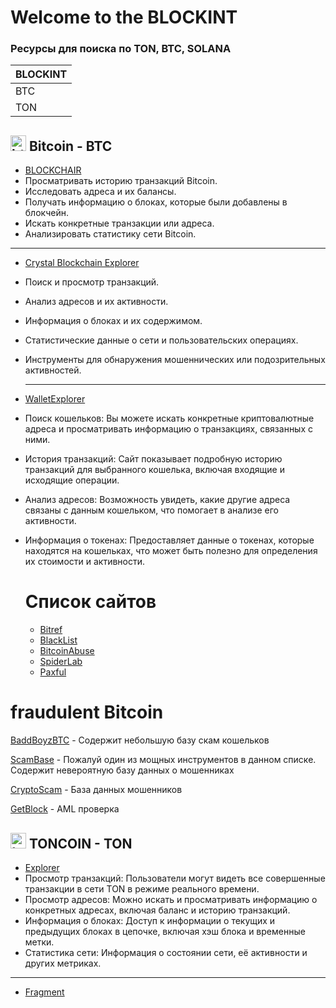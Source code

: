 # Welcome to the BLOCKINT 

### Ресурсы для поиска по TON, BTC, SOLANA 

| BLOCKINT                                  | 
|-------------------------------------------|
| BTC                                       | 
| TON                                       | 


## <img src="https://cryptologos.cc/logos/bitcoin-btc-logo.png" alt="btc" style="width:25px;" width="25" height="25" /> Bitcoin - BTC

- [BLOCKCHAIR](https://blockchair.com/bitcoin)
-  Просматривать историю транзакций Bitcoin.
- Исследовать адреса и их балансы.
- Получать информацию о блоках, которые были добавлены в блокчейн.
- Искать конкретные транзакции или адреса.
- Анализировать статистику сети Bitcoin.

_______________________________________________

- [Crystal Blockchain Explorer](https://explorer.crystalblockchain.com/)
- Поиск и просмотр транзакций.
- Анализ адресов и их активности.
- Информация о блоках и их содержимом.
- Статистические данные о сети и пользовательских операциях.
- Инструменты для обнаружения мошеннических или подозрительных активностей.

  _______________________________________________

- [WalletExplorer](https://www.walletexplorer.com/)
- Поиск кошельков: Вы можете искать конкретные криптовалютные адреса и просматривать информацию о транзакциях, связанных с ними.
- История транзакций: Сайт показывает подробную историю транзакций для выбранного кошелька, включая входящие и исходящие операции.
- Анализ адресов: Возможность увидеть, какие другие адреса связаны с данным кошельком, что помогает в анализе его активности.
- Информация о токенах: Предоставляет данные о токенах, которые находятся на кошельках, что может быть полезно для определения их стоимости и активности.

  # Список сайтов 

  - [Bitref](https://bitref.com/)
  - [BlackList](https://www.cryptoblacklist.io/en/bitcoin-blacklist/)
  - [BitcoinAbuse](https://www.scamsearch.io/)
  - [SpiderLab](https://www.spyderlab.org/)
  - [Paxful](https://paxful.com/it/user/XXX)

# fraudulent Bitcoin

 [BaddBoyzBTC](https://github.com/mitchellkrogza/Badd-Boyz-Bitcoin-Scammers) - Содержит небольшую базу скам кошельков  
 
 [ScamBase](https://www.scamsearch.io/) - Пожалуй один из мощных инструментов в данном списке. Содержит невероятную базу данных о мошенниках
 
 [CryptoScam](https://cryptoscamdb.org/scams/) - База данных мошенников
 
 [GetBlock](https://getblock.net/) - AML проверка

 







## <img src="https://cryptologos.cc/logos/thumbs/toncoin.png" alt="ton" style="width:25px;" width="25" height="25" /> [](#toncoin) TONCOIN - TON

- [Explorer](https://explorer.toncoin.org/)
- Просмотр транзакций: Пользователи могут видеть все совершенные транзакции в сети TON в режиме реального времени.
- Просмотр адресов: Можно искать и просматривать информацию о конкретных адресах, включая баланс и историю транзакций.
- Информация о блоках: Доступ к информации о текущих и предыдущих блоках в цепочке, включая хэш блока и временные метки.
- Статистика сети: Информация о состоянии сети, её активности и других метриках.

_______________________________________________

- [Fragment](fragment.com)


 

  
